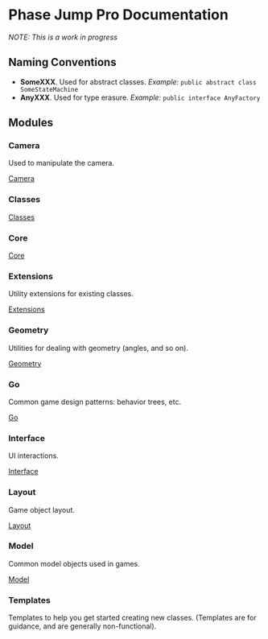 # Phase Jump Pro Documentation

_NOTE: This is a work in progress_

## Naming Conventions

- **SomeXXX**. Used for abstract classes. _Example:_ `public abstract class SomeStateMachine`
- **AnyXXX**. Used for type erasure. _Example:_ `public interface AnyFactory`

## Modules

### Camera

Used to manipulate the camera.

[Camera](modules/camera/camera.md)

### Classes

[Classes](modules/classes.md)

### Core

[Core](modules/core.md)

### Extensions

Utility extensions for existing classes.

[Extensions](modules/extensions.md)

### Geometry

Utilities for dealing with geometry (angles, and so on).

[Geometry](modules/geometry.md)

### Go

Common game design patterns: behavior trees, etc.

[Go](modules/go.md)

### Interface

UI interactions.

[Interface](modules/interface/interface.md)


### Layout

Game object layout.

[Layout](modules/layout/layout.md)


### Model

Common model objects used in games.

[Model](modules/model/model.md)

### Templates

Templates to help you get started creating new classes. (Templates are for guidance, and are generally non-functional).
